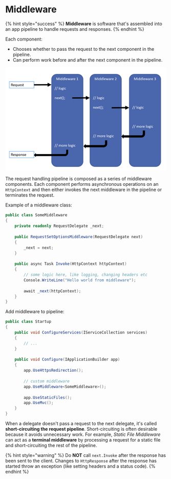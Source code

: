 # Middleware

{% hint style="success" %}
**Middleware** is software that's assembled into an app pipeline to handle requests and responses.
{% endhint %}

Each component:

* Chooses whether to pass the request to the next component in the pipeline.
* Can perform work before and after the next component in the pipeline.

![](../../../.gitbook/assets/image%20%2879%29.png)

The request handling pipeline is composed as a series of middleware components. Each component performs asynchronous operations on an `HttpContext` and then either invokes the next middleware in the pipeline or terminates the request.

Example of a middleware class:

```csharp
public class SomeMiddleware
{
    private readonly RequestDelegate _next;

    public RequestSetOptionsMiddleware(RequestDelegate next)
    {
        _next = next;
    }

    public async Task Invoke(HttpContext httpContext)
    {
        // some logic here, like logging, changing headers etc
        Console.WriteLine("Hello world from middleware");
        
        await _next(httpContext);
    }
}
```

Add middleware to pipeline:

```csharp
public class Startup
{
    public void ConfigureServices(IServiceCollection services)
    {
        // ...
    }

    public void Configure(IApplicationBuilder app)
    {
        app.UseHttpsRedirection();
        
        // custom middleware
        app.UseMiddleware<SomeMiddleware>();
        
        app.UseStaticFiles();
        app.UseMvc();
    }
}
```

When a delegate doesn't pass a request to the next delegate, it's called **short-circuiting the request pipeline**. Short-circuiting is often desirable because it avoids unnecessary work. For example, _Static File Middleware_ can act as a **terminal middleware** by processing a request for a static file and short-circuiting the rest of the pipeline.

{% hint style="warning" %}
Do **NOT** call `next.Invoke` after the response has been sent to the client. Changes to `HttpResponse` after the response has started throw an exception \(like setting headers and a status code\). 
{% endhint %}

